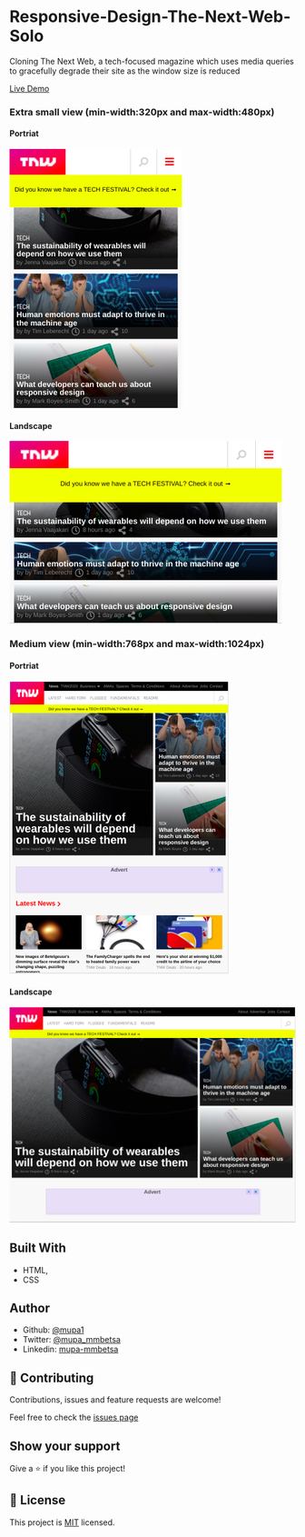 # Responsive-Design-The-Next-Web-Solo
Cloning The Next Web, a tech-focused magazine which uses media queries to gracefully degrade their site as the window size is reduced

[Live Demo](https://romantic-hopper-214a74.netlify.com/)

### Extra small view (min-width:320px and max-width:480px)

#### Portriat

![screenshot](./images/extra-small-screen-portriat.png)

#### Landscape

![screenshot](./images/extra-small-screen-landscape.png)

### Medium view (min-width:768px and max-width:1024px)

#### Portriat

![screenshot](./images/medium-portrait-768-by-1024.png)

#### Landscape

![screenshot](./images/medium-landscape-768-by-1024.png)

## Built With

- HTML,
- CSS

## Author

- Github: [@mupa1](https://github.com/Mupa1)
- Twitter: [@mupa_mmbetsa](https://twitter.com/mupa_mmbetsa)
- Linkedin: [mupa-mmbetsa](https://www.linkedin.com/in/mupa-mmbetsa)

## 🤝 Contributing

Contributions, issues and feature requests are welcome!

Feel free to check the [issues page](https://github.com/Mupa1/Responsive-Design-The-Next-Web-Solo/issues)

## Show your support

Give a ⭐️ if you like this project!

## 📝 License

This project is [MIT](lic.url) licensed.
